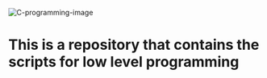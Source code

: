 ![C-programming-image]([url](https://www.google.com/url?sa=i&url=https%3A%2F%2Fintellipaat.com%2Fblog%2Ftutorial%2Fc-tutorial%2Fintroduction-c%2F&psig=AOvVaw1ZRvsLUCksmMpXnU8gkmA3&ust=1704452486707000&source=images&cd=vfe&opi=89978449&ved=0CBIQjRxqFwoTCMiiuL7Kw4MDFQAAAAAdAAAAABAD)https://www.google.com/url?sa=i&url=https%3A%2F%2Fintellipaat.com%2Fblog%2Ftutorial%2Fc-tutorial%2Fintroduction-c%2F&psig=AOvVaw1ZRvsLUCksmMpXnU8gkmA3&ust=1704452486707000&source=images&cd=vfe&opi=89978449&ved=0CBIQjRxqFwoTCMiiuL7Kw4MDFQAAAAAdAAAAABAD)
<h1>This is a repository that contains the scripts for low level
programming</h1>
